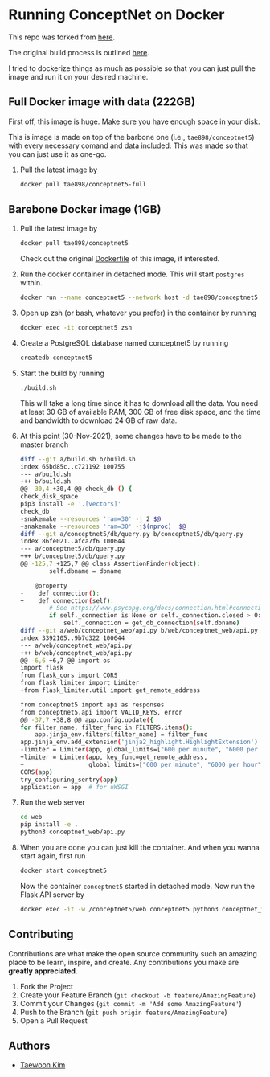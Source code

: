 # Running ConceptNet on Docker

This repo was forked from [here](https://github.com/commonsense/conceptnet5).

The original build process is outlined [here](https://github.com/commonsense/conceptnet5/wiki/Build-process).

I tried to dockerize things as much as possible so that you can just pull the image and
run it on your desired machine.


## Full Docker image with data (222GB)

First off, this image is huge. Make sure you have enough space in your disk.

This is image is made on top of the barbone one (i.e., `tae898/conceptnet5`) with every
necessary comand and data included. This was made so that you can just use it as one-go.

1. Pull the latest image by

    ```sh
    docker pull tae898/conceptnet5-full
    ```


## Barebone Docker image (1GB)

1. Pull the latest image by

    ```sh
    docker pull tae898/conceptnet5
    ```

    Check out the original [Dockerfile](./Dockerfile) of this image, if interested.  

1. Run the docker container in detached mode. This will start `postgres` within.

    ```sh
    docker run --name conceptnet5 --network host -d tae898/conceptnet5
    ```

1. Open up zsh (or bash, whatever you prefer) in the container by running

    ```sh
    docker exec -it conceptnet5 zsh
    ```

1. Create a PostgreSQL database named conceptnet5 by running

    ```sh
    createdb conceptnet5
    ```

1. Start the build by running

    ```sh
    ./build.sh
    ```

    This will take a long time since it has to download all the data.
    You need at least 30 GB of available RAM, 300 GB of free disk space, and the time
    and bandwidth to download 24 GB of raw data.

1. At this point (30-Nov-2021), some changes have to be made to the master branch
    ```sh
    diff --git a/build.sh b/build.sh
    index 65bd85c..c721192 100755
    --- a/build.sh
    +++ b/build.sh
    @@ -30,4 +30,4 @@ check_db () {
    check_disk_space
    pip3 install -e '.[vectors]'
    check_db
    -snakemake --resources 'ram=30' -j 2 $@
    +snakemake --resources 'ram=30' -j$(nproc)  $@
    diff --git a/conceptnet5/db/query.py b/conceptnet5/db/query.py
    index 86fe021..afca7f6 100644
    --- a/conceptnet5/db/query.py
    +++ b/conceptnet5/db/query.py
    @@ -125,7 +125,7 @@ class AssertionFinder(object):
            self.dbname = dbname
    
        @property
    -    def connection():
    +    def connection(self):
            # See https://www.psycopg.org/docs/connection.html#connection.closed
            if self._connection is None or self._connection.closed > 0:
                self._connection = get_db_connection(self.dbname)
    diff --git a/web/conceptnet_web/api.py b/web/conceptnet_web/api.py
    index 3392105..9b7d322 100644
    --- a/web/conceptnet_web/api.py
    +++ b/web/conceptnet_web/api.py
    @@ -6,6 +6,7 @@ import os
    import flask
    from flask_cors import CORS
    from flask_limiter import Limiter
    +from flask_limiter.util import get_remote_address
    
    from conceptnet5 import api as responses
    from conceptnet5.api import VALID_KEYS, error
    @@ -37,7 +38,8 @@ app.config.update({
    for filter_name, filter_func in FILTERS.items():
        app.jinja_env.filters[filter_name] = filter_func
    app.jinja_env.add_extension('jinja2_highlight.HighlightExtension')
    -limiter = Limiter(app, global_limits=["600 per minute", "6000 per hour"])
    +limiter = Limiter(app, key_func=get_remote_address, 
    +                  global_limits=["600 per minute", "6000 per hour"])
    CORS(app)
    try_configuring_sentry(app)
    application = app  # for uWSGI
    ```

1. Run the web server

    ```sh
    cd web
    pip install -e .
    python3 conceptnet_web/api.py
    ```

1. When you are done you can just kill the container. And when you wanna start again, 
first run
    ```sh
    docker start conceptnet5
    ```
    Now the container `conceptnet5` started in detached mode. Now run the Flask API server by

    ```sh
    docker exec -it -w /conceptnet5/web conceptnet5 python3 conceptnet_web/api.py
    ```

## Contributing

Contributions are what make the open source community such an amazing place to be learn, inspire, and create. Any contributions you make are **greatly appreciated**.

1. Fork the Project
1. Create your Feature Branch (`git checkout -b feature/AmazingFeature`)
1. Commit your Changes (`git commit -m 'Add some AmazingFeature'`)
1. Push to the Branch (`git push origin feature/AmazingFeature`)
1. Open a Pull Request

## Authors

- [Taewoon Kim](https://taewoonkim.com/)
